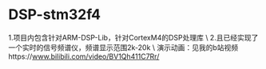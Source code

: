 # DSP-stm32f4
1.项目内包含针对ARM-DSP-Lib，针对CortexM4的DSP处理库 \\
2.且已经实现了一个实时的信号频谱仪，频谱显示范围2k-20k \\
演示动画：见我的b站视频https://www.bilibili.com/video/BV1Qh411C7Rr/
